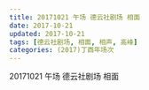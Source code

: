 ```yaml
---
title: 20171021 午场 德云社剧场 相面
date: 2017-10-21
updated: 2017-10-21
tags: [德云社剧场, 相面, 相声, 高峰] 
categories: (2017)丁酉年场次 
---
```

20171021 午场 德云社剧场 相面
